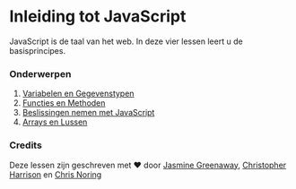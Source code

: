 # Inleiding tot JavaScript

JavaScript is de taal van het web. In deze vier lessen leert u de basisprincipes.

### Onderwerpen

1. [Variabelen en Gegevenstypen](../1-data-types/translations/README.nl.md)
2. [Functies en Methoden](../2-functions-methods/translations/README.nl.md)
3. [Beslissingen nemen met JavaScript](../3-making-decisions/translations/README.nl.md)
4. [Arrays en Lussen](../4-arrays-loops/translations/README.nl.md)

### Credits

Deze lessen zijn geschreven met ♥ door [Jasmine Greenaway](https://twitter.com/paladique), [Christopher Harrison](https://twitter.com/geektrainer) en [Chris Noring](https://twitter.com/chris_noring)
